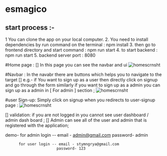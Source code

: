 # esmagico
## start process :- 
1 You can clone the app on your local computer.
2. You need to install dependencies by run command on the terminal : npm install
3. then go to frontend directory and start command : npm run start
4. to start backend : npm run start
5. backend server port : 8080

#Home page : [] In this page you can  see the navbar and ui
   <img src="https://user-images.githubusercontent.com/101590753/221921654-9be659e4-6e84-482d-b356-1e91cacfaf99.png" alt="homescrnsht"/>         
             
#Navbar : In the navabr there are buttons which helps you to navigate to the target 
[] e.g.- if You want to sign up as a user then directly click on signup and go through the form 
similarly if you want to sign up as a admin you can sign up as a admin in [ For admin ] section ;
 <img src="https://user-images.githubusercontent.com/101590753/221922003-e4eb8fa9-70c0-4f13-b220-a3600987be9f.png" alt="homescrnsht"/>      

#user Sign-up:  Simply click on signup when you redirects to user-signup page :
 <img src="https://user-images.githubusercontent.com/101590753/221922583-187b7134-a263-4f54-ab61-5cc7fe517fbb.png" alt="homescrnsht"/>     



[] validation:  if you are not logged in you cannot see user dashboard / admin dash board ;
  []  Admin can see all of the user and admin that is registered with the application;
  
  demo- for admin login -- email - admin@gmail.com
                           password- admin
                           
          for user login -- email - stymngrya@gmail.com
                           password- 123
                                             
                           
 


